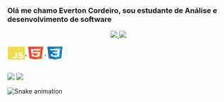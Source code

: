 ### Olá me chamo Everton Cordeiro, sou estudante de Análise e desenvolvimento de software 

<div align="center">
  <a href="https://github.com/Evertoncordeiro94">
  <img height="180em" src="https://github-readme-stats.vercel.app/api?username=Evertoncordeiro94&show_icons=true&theme=dracula&include_all_commits=true&count_private=true"/>
  <img height="180em" src="https://github-readme-stats.vercel.app/api/top-langs/?username=Evertoncordeiro94&layout=compact&langs_count=7&theme=dracula"/>
</div>
<div style="display: inline_block"><br>
  <img align="center" alt="Js" height="30" width="40" src="https://raw.githubusercontent.com/devicons/devicon/master/icons/javascript/javascript-plain.svg">
  <img align="center" alt="HTML" height="30" width="40" src="https://raw.githubusercontent.com/devicons/devicon/master/icons/html5/html5-original.svg">
  <img align="center" alt="CSS" height="30" width="40" src="https://raw.githubusercontent.com/devicons/devicon/master/icons/css3/css3-original.svg">
  </div>
  
  ##
 
<div> 
  <a href = "mailto:evertoncordeiro@icloud.com"><img src="https://www.google.com.br/imgres?imgurl=https%3A%2F%2Fsupport.apple.com%2Flibrary%2Fcontent%2Fdam%2Fedam%2Fapplecare%2Fimages%2Fen_US%2Fmacos%2FCatalina%2Fmacos-catalina-storage-management-store-in-icloud-icon.png&imgrefurl=https%3A%2F%2Fsupport.apple.com%2Fpt-br%2FHT204283&tbnid=90_Y5z9s_27uqM&vet=1&docid=DU_ggpFtUtkveM&w=240&h=240&hl=pt-br&source=sh%2Fx%2Fim" target="_blank"></a>
  <a href="https://www.linkedin.com/in/%C3%A9verton-cordeiro-512541112" target="_blank"><img src="https://img.shields.io/badge/-LinkedIn-%230077B5?style=for-the-badge&logo=linkedin&logoColor=white" target="_blank"></a> 
 
  ![Snake animation](https://github.com/Evertoncordeiro94/Evertoncordeiro94/blob/output/github-contribution-grid-snake.svg)
 
</div>
